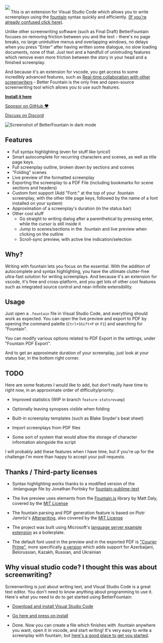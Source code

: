 

<img align="left" src="https://raw.githubusercontent.com/piersdeseilligny/betterfountain/master/icon.png">

This is an extension for Visual Studio Code which allows you to write screenplays using the [fountain](https://fountain.io/) syntax quickly and efficiently. [(If you're already confused click here)](https://github.com/piersdeseilligny/betterfountain/blob/master/FAQ.md).

Unlike other screenwriting software (such as Final Draft) BetterFountain focuses on removing friction between you and the text - there's no page breaks, no large unintuitive menus and overlapping windows, no delays when you press "Enter" after having written some dialogue, no slow loading documents, none of that. Just text and a handfull of unintruding features which remove even more friction between the story in your head and a finished screenplay.

And because it's an extension for vscode, you get access to some incredibly advanced features, such as [Real-time collaboration with other screenwriters](https://marketplace.visualstudio.com/items?itemName=MS-vsliveshare.vsliveshare) - Better Fountain is the only free and open-source screenwriting tool which allows you to use such features.


**[Install it here](https://marketplace.visualstudio.com/items?itemName=piersdeseilligny.betterfountain)**

[Sponsor on GitHub ❤](https://github.com/sponsors/piersdeseilligny)

[Discuss on Discord](https://discord.gg/QBm7tKQ)

![Screenshot of BetterFountain in dark mode](https://raw.githubusercontent.com/piersdeseilligny/betterfountain/master/screenshots/Dark_plus.PNG)

## Features

* Full syntax highlighting (even for stuff like lyrics!)
* Smart autocomplete for recurring characters and scenes, as well as title page keys.
* Full screenplay outline, broken down by sections and scenes
* "Folding" scenes
* Live preview of the formatted screenplay
* Exporting the screenplay to a PDF File (including bookmarks for scene sections and headers)
* Custom font support (Add "Font:" at the top of your .fountain screenplay, with the other title page keys, followed by the name of a font installed on your system)
* Approximation of a screenplay's duration (in the status bar)
* Other cool stuff
    * Go straight to writing dialog after a parenthetical by pressing enter, while the cursor is still inside it
    * Jump to scenes/sections in the .fountain and live preview when clicking on the outline
    * Scroll-sync preview, with active line indication/selection 

## Why?

Writing with fountain lets you focus on the essential. With the addition of autocomplete and syntax highlighting, you have the ultimate clutter-free ultra-fast solution for writing screenplays. And because it's an extension for vscode, it's free and cross-platform, and you get lots of other cool features such as integrated source control and near-infinite extensibility.

## Usage

Just open a `.fountain` file in Visual Studio Code, and everything should work as expected. You can open the live preview and export to PDF by opening the command palette (`Ctrl+Shift+P` or `F1`) and searching for "Fountain".

You can modify various options related to PDF Export in the settings, under "Fountain PDF Export".

And to get an approximate duration of your screenplay, just look at your status bar, in the bottom right corner.

## TODO

Here are some features I would like to add, but don't really have time to right now, in an approximate order of difficulty/priority:

* Improved statistics (WIP in branch `feature-statsrevamp`)

* Optionally leaving synopses visible when folding

* Built-in screenplay templates (such as Blake Snyder's beat sheet)

* Import screenplays from PDF files

* Some sort of system that would allow the storage of character information alongside the script


I will probably add these features when I have time, but if you're up for the challenge I'm more than happy to accept your pull requests.

## Thanks / Third-party licenses

* Syntax highlighting works thanks to a modified version of the .tmlanguage file by Jonathan Poritsky for [fountain-sublime-text](https://github.com/poritsky/fountain-sublime-text)

* The live preview uses elements from the [Fountain.js](https://github.com/mattdaly/Fountain.js) library by Matt Daly, covered by the [MIT License](https://github.com/mattdaly/Fountain.js/blob/master/LICENSE.md)

* The fountain parsing and PDF generation feature is based on Piotr Jamróz's [Afterwriting](https://github.com/ifrost/afterwriting-labs), also covered by the [MIT License](https://github.com/ifrost/afterwriting-labs)

* The project was built using Microsoft's [language server example extension](https://github.com/Microsoft/vscode-extension-samples/tree/master/lsp-sample) as a boilerplate.

* The default font used in the preview and in the exported PDF is ["Courier Prime"](https://quoteunquoteapps.com/courierprime/), more specifically [a version](http://dimkanovikov.pro/courierprime/) which adds support for Azerbaijani, Belorussian, Kazakh, Russian, and Ukrainian

## Why visual studio code? I thought this was about screenwriting?

Screenwriting is just about writing text, and Visual Studio Code is a great text editor. You don't need to know anything about programming to use it. Here's what you need to do to get started using BetterFountain:

* [Download and install Visual Studio Code](https://code.visualstudio.com/)

* [Go here and press on install](https://marketplace.visualstudio.com/items?itemName=piersdeseilligny.betterfountain)

* Done. Now you can create a file which finishes with .fountain anywhere you want, open it in vscode, and start writing! It's very easy to write a screenplay with fountain, but [here's a good place to get you started](https://fountain.io/).
